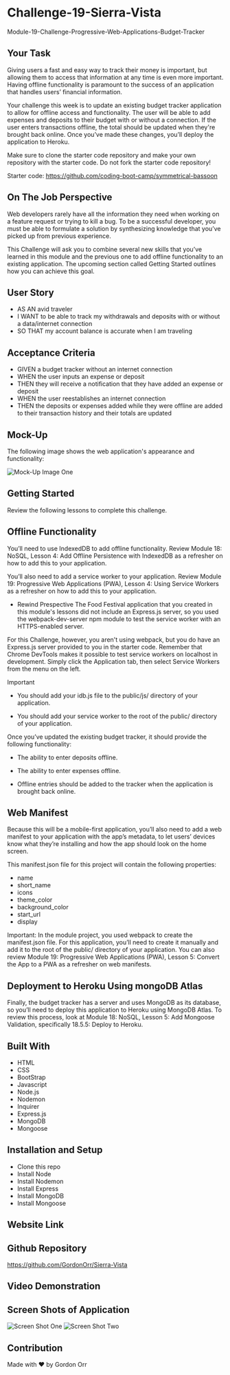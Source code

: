 # Challenge-19-Sierra-Vista
 Module-19-Challenge-Progressive-Web-Applications-Budget-Tracker

## Your Task
Giving users a fast and easy way to track their money is important, but allowing them to access that information at any time is even more important. Having offline functionality is paramount to the success of an application that handles users’ financial information.

Your challenge this week is to update an existing budget tracker application to allow for offline access and functionality. The user will be able to add expenses and deposits to their budget with or without a connection. If the user enters transactions offline, the total should be updated when they're brought back online. Once you’ve made these changes, you’ll deploy the application to Heroku.

Make sure to clone the starter code repository and make your own repository with the starter code. Do not fork the starter code repository!

Starter code: https://github.com/coding-boot-camp/symmetrical-bassoon

## On The Job Perspective
Web developers rarely have all the information they need when working on a feature request or trying to kill a bug. To be a successful developer, you must be able to formulate a solution by synthesizing knowledge that you’ve picked up from previous experience.

This Challenge will ask you to combine several new skills that you’ve learned in this module and the previous one to add offline functionality to an existing application. The upcoming section called Getting Started outlines how you can achieve this goal.

## User Story
* AS AN avid traveler
* I WANT to be able to track my withdrawals and deposits with or without a data/internet connection
* SO THAT my account balance is accurate when I am traveling 

## Acceptance Criteria
* GIVEN a budget tracker without an internet connection
* WHEN the user inputs an expense or deposit
* THEN they will receive a notification that they have added an expense or deposit
* WHEN the user reestablishes an internet connection
* THEN the deposits or expenses added while they were offline are added to their transaction history and their totals are updated 

## Mock-Up
The following image shows the web application's appearance and functionality:

![Mock-Up Image One](./public/images/mock-up-image-one.png?raw=true "Mock-Up Image One")

## Getting Started
Review the following lessons to complete this challenge.

## Offline Functionality
You’ll need to use IndexedDB to add offline functionality. Review Module 18: NoSQL, Lesson 4: Add Offline Persistence with IndexedDB as a refresher on how to add this to your application.

You’ll also need to add a service worker to your application. Review Module 19: Progressive Web Applications (PWA), Lesson 4: Using Service Workers as a refresher on how to add this to your application.

* Rewind Prespective
The Food Festival application that you created in this module's lessons did not include an Express.js server, so you used the webpack-dev-server npm module to test the service worker with an HTTPS-enabled server.

For this Challenge, however, you aren't using webpack, but you do have an Express.js server provided to you in the starter code. Remember that Chrome DevTools makes it possible to test service workers on localhost in development. Simply click the Application tab, then select Service Workers from the menu on the left.

Important
* You should add your idb.js file to the public/js/ directory of your application.

* You should add your service worker to the root of the public/ directory of your application.

Once you’ve updated the existing budget tracker, it should provide the following functionality:

* The ability to enter deposits offline.

* The ability to enter expenses offline.

* Offline entries should be added to the tracker when the application is brought back online.

## Web Manifest
Because this will be a mobile-first application, you’ll also need to add a web manifest to your application with the app’s metadata, to let users’ devices know what they’re installing and how the app should look on the home screen.

This manifest.json file for this project will contain the following properties:

* name
* short_name
* icons
* theme_color
* background_color
* start_url
* display

Important: In the module project, you used webpack to create the manifest.json file. For this application, you’ll need to create it manually and add it to the root of the public/ directory of your application. You can also review Module 19: Progressive Web Applications (PWA), Lesson 5: Convert the App to a PWA as a refresher on web manifests.

## Deployment to Heroku Using mongoDB Atlas
Finally, the budget tracker has a server and uses MongoDB as its database, so you’ll need to deploy this application to Heroku using MongoDB Atlas. To review this process, look at Module 18: NoSQL, Lesson 5: Add Mongoose Validation, specifically 18.5.5: Deploy to Heroku.

## Built With
* HTML
* CSS
* BootStrap
* Javascript
* Node.js
* Nodemon
* Inquirer
* Express.js
* MongoDB
* Mongoose

## Installation and Setup
* Clone this repo
* Install Node
* Install Nodemon
* Install Express
* Install MongoDB
* Install Mongoose

## Website Link

## Github Repository
https://github.com/GordonOrr/Sierra-Vista

## Video Demonstration


## Screen Shots of Application
![Screen Shot One](./public/assets/images/screenshot-one.png?raw=true "Screenshot One")
![Screen Shot Two](./public/assets/images/screenshot-two.png?raw=true "Screenshot Two")

## Contribution
Made with ❤️ by Gordon Orr